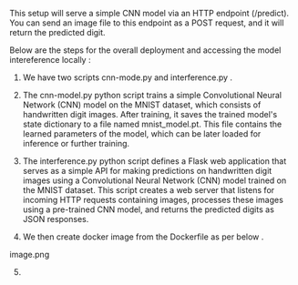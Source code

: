 This setup will serve a simple CNN model via an HTTP endpoint (/predict). You can send an image file to this endpoint as a POST request, and it will return the predicted digit.

Below are the steps for the overall deployment and accessing the model intereference locally :

1. We have two scripts cnn-mode.py and interference.py .

2. The cnn-model.py python script trains a simple Convolutional Neural Network (CNN) model on the MNIST dataset, which consists of handwritten digit images. After training, it saves the trained model's state dictionary to a file named mnist_model.pt. This file contains the learned parameters of the model, which can be later loaded for inference or further training.

3. The interference.py python script defines a Flask web application that serves as a simple API for making predictions on handwritten digit images using a Convolutional Neural Network (CNN) model trained on the MNIST dataset. This script creates a web server that listens for incoming HTTP requests containing images, processes these images using a pre-trained CNN model, and returns the predicted digits as JSON responses.

4. We then create docker image from the Dockerfile as per below .

image.png

5.
